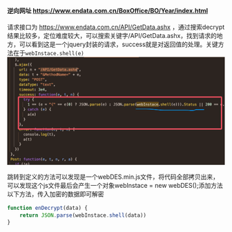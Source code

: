 #### 逆向网址 https://www.endata.com.cn/BoxOffice/BO/Year/index.html


请求接口为 https://www.endata.com.cn/API/GetData.ashx  ，通过搜索decrypt结果比较多，定位难度较大，可以搜索关键字/API/GetData.ashx，找到请求的地方，可以看到这是一个jquery封装的请求，success就是对返回值的处理。关键方法在于`webInstace.shell(e)`
![img.png](pic/img1.png)

跳转到定义的方法可以发现是一个webDES.min.js文件，将代码全部拷贝出来，可以发现这个js文件最后会产生一个对象webInstace = new webDES();添加方法以下方法，传入加密的数据即可解密
```javascript
function enDecrypt(data) {
    return JSON.parse(webInstace.shell(data))
}
```

